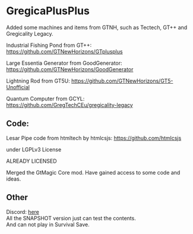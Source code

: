 # GregicaPlusPlus
Added some machines and items from GTNH, such as Tectech, GT++ and Gregicality Legacy.

Industrial Fishing Pond from GT++: https://github.com/GTNewHorizons/GTplusplus

Large Essentia Generator from GoodGenerator: https://github.com/GTNewHorizons/GoodGenerator

Lightning Rod from GT5U: https://github.com/GTNewHorizons/GT5-Unofficial

Quantum Computer from GCYL: https://github.com/GregTechCEu/gregicality-legacy



## Code:

Lesar Pipe code from htmltech by htmlcsjs: https://github.com/htmlcsjs

under LGPLv3 License  

ALREADY LICENSED

Merged the GtMagic Core mod.
Have gained access to some code and ideas.


## Other
Discord: [here](https://discord.gg/gXEeKcJv9d)  
All the SNAPSHOT version just can test the contents.  
And can not play in Survival Save.
